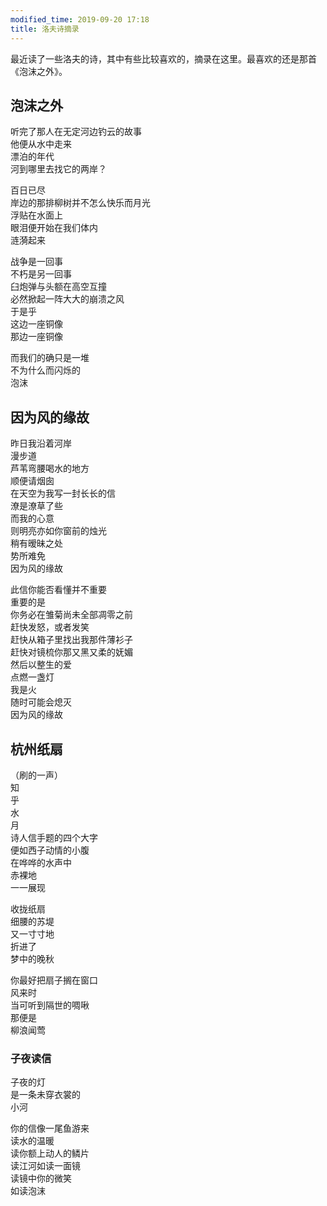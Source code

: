 ```yaml
---
modified_time: 2019-09-20 17:18
title: 洛夫诗摘录
---
```


最近读了一些洛夫的诗，其中有些比较喜欢的，摘录在这里。最喜欢的还是那首《泡沫之外》。

## 泡沫之外

听完了那人在无定河边钓云的故事<br/>
他便从水中走来<br/>
漂泊的年代<br/>
河到哪里去找它的两岸？<br/>

百日已尽<br/>
岸边的那排柳树并不怎么快乐而月光<br/>
浮贴在水面上<br/>
眼泪便开始在我们体内<br/>
涟漪起来<br/>

战争是一回事<br/>
不朽是另一回事<br/>
臼炮弹与头额在高空互撞<br/>
必然掀起一阵大大的崩溃之风<br/>
于是乎<br/>
这边一座铜像<br/>
那边一座铜像<br/>

而我们的确只是一堆<br/>
不为什么而闪烁的<br/>
泡沫<br/>

## 因为风的缘故

昨日我沿着河岸<br/>
漫步道<br/>
芦苇弯腰喝水的地方<br/>
顺便请烟囱<br/>
在天空为我写一封长长的信<br/>
潦是潦草了些<br/>
而我的心意<br/>
则明亮亦如你窗前的烛光<br/>
稍有暧昧之处<br/>
势所难免<br/>
因为风的缘故<br/>

此信你能否看懂并不重要<br/>
重要的是<br/>
你务必在雏菊尚未全部凋零之前<br/>
赶快发怒，或者发笑<br/>
赶快从箱子里找出我那件薄衫子<br/>
赶快对镜梳你那又黑又柔的妩媚<br/>
然后以整生的爱<br/>
点燃一盏灯<br/>
我是火<br/>
随时可能会熄灭<br/>
因为风的缘故<br/>

## 杭州纸扇

（刷的一声）<br/>
知<br/>
乎<br/>
水<br/>
月<br/>
诗人信手题的四个大字<br/>
便如西子动情的小腹<br/>
在哗哗的水声中<br/>
赤裸地<br/>
一一展现<br/>

收拢纸扇<br/>
细腰的苏堤<br/>
又一寸寸地<br/>
折进了<br/>
梦中的晚秋<br/>

你最好把扇子搁在窗口<br/>
风来时<br/>
当可听到隔世的啁啾<br/>
那便是<br/>
柳浪闻莺<br/>

### 子夜读信

子夜的灯<br/>
是一条未穿衣裳的<br/>
小河<br/>

你的信像一尾鱼游来<br/>
读水的温暖<br/>
读你额上动人的鳞片<br/>
读江河如读一面镜<br/>
读镜中你的微笑<br/>
如读泡沫<br/>
